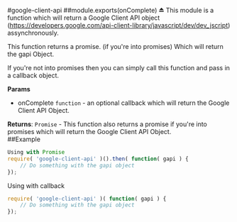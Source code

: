 <a name="module_google-client-api"></a>
#google-client-api
<a name="exp_module_google-client-api"></a>
##module.exports(onComplete) ⏏
This module is a function which will return a Google Client API object 
(https://developers.google.com/api-client-library/javascript/dev/dev_jscript) assynchronously.

This function returns a promise. (if you're into promises) Which will return the gapi Object.

If you're not into promises then you can simply call this function and pass in a callback object.

**Params**

- onComplete `function` - an optional callback which will return the Google Client API Object.  

**Returns**: `Promise` - This function also returns a promise if you're into promises which will
                  return the Google Client API Object.  
##Example
```javascript
Using with Promise
require( 'google-client-api' )().then( function( gapi ) {
	// Do something with the gapi object
});
```

Using with callback
```javascript
require( 'google-client-api' )( function( gapi ) {
	// Do something with the gapi object
});
```